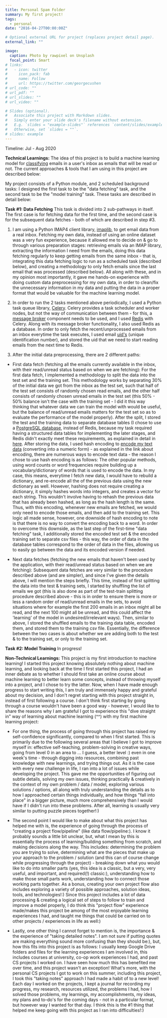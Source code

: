 ```yaml
---
title: Personal Spam Folder
summary: My first project!
tags:
  - personal
date: "2016-04-27T00:00:00Z"

# Optional external URL for project (replaces project detail page).
external_link: ""

image:
  caption: Photo by rawpixel on Unsplash
  focal_point: Smart
# links:
#   - icon: twitter
#     icon_pack: fab
#     name: Follow
#     url: https://twitter.com/georgecushen
# url_code: ""
# url_pdf: ""
# url_slides: ""
# url_video: ""

# Slides (optional).
#   Associate this project with Markdown slides.
#   Simply enter your slide deck's filename without extension.
#   E.g. `slides = "example-slides"` references `content/slides/example-slides.md`.
#   Otherwise, set `slides = ""`.
# slides: example
---
```


Timeline: Jul - Aug 2020

**Technical Learnings:** The idea of this project is to build a machine learning model for [classifying](https://machinelearningmastery.com/types-of-classification-in-machine-learning/) emails in a user's inbox as emails that will be read or not. The current approaches & tools that I am using in this project are described below:

My project consists of a Python module, and 2 scheduled background tasks: I designed the first task to be the "data fetching" task, and the second task to be the "model training" task. These tasks are described in detail below:

**Task #1: Data Fetching** This task is divided into 2 sub-pathways in itself. The first case is for fetching data for the first time, and the second case is for the subsequent data fetches - both of which are described in step #3.

1. I am using a Python IMAP4 client library, [imaplib](https://docs.python.org/2/library/imaplib.html), to get email data from a real inbox. Fetching my own data, instead of using an online dataset was a very fun experience, because it allowed me to decide on & go to through various preparation stages: retrieving emails via an IMAP library, extracting the information I need from the emails, doing this data fetching regularly to keep getting emails from the same inbox - that is, integrating this data fetching logic to run as a scheduled task (described below), and creating a methodology to only fetch emails since the last email that was processed (described below). All along with these, and in my opinion most importantly, it gave me hands-on experience with doing custom data preprocessing for my own data, in order to clean/fix the unnecessary information in my data and putting the data in a proper format that would be valuable for the machine learning model.

2. In order to run the 2 tasks mentioned above periodically, I used a Python task queue library, [Celery](https://docs.celeryproject.org/en/stable/getting-started/introduction.html). Celery provides a task scheduler and worker nodes, but not the way of communication between them - for this, a [message broker](https://en.wikipedia.org/wiki/Message_broker) component needs to be used, and I used [Redis](https://redis.io/) with Celery. Along with its message broker functionality, I also used Redis as a database. In order to only fetch the recent/unprocessed emails from an inbox everytime the task executes, I used email [uid's](https://stackoverflow.com/a/37163120/11223254) (unique identification number), and stored the uid that we need to start reading emails from the next time to Redis.

3. After the initial data preprocessing, there are 2 different paths:

- First data fetch (fetching all the emails currently available in the inbox, with their read/unread status based on when we are fetching): For the first data fetch, I implemented a methodology to split the data into the test set and the training set. This methodology works by separating 30% of the initial data we got from the inbox as the test set, such that half of the test set consists of randomly chosen read emails, and the other half consists of randomly chosen unread emails in the test set (this 50% - 50% balance isn't the case with the training set - I did it this way thinking that whatever data we can train the model with would be useful, but the balance of read/unread emails matters for the test set so as to evaluate the performance of the model properly). After the split, I stored the test and the training data to separate database tables (I chose to use a [PostgreSQL database](https://www.postgresql.org/), instead of Redis, because my task required having a structured data tables for implementing the later stages, and Redis didn't exactly meet these requirements, as explained in detail in [here](https://redislabs.com/ebook/part-1-getting-started/chapter-1-getting-to-know-redis/1-1-what-is-redis/1-1-1-redis-compared-to-other-databases-and-software/#:~:text=1%20Redis%20compared%20to%20other,No%20SQL%20or%20non%2Drelational%20.). After storing the data, I used hash encoding to [encode my text data](https://scikit-learn.org/stable/modules/generated/sklearn.feature_extraction.text.HashingVectorizer.html) (converting into a numeric form) - as explained in the link about encoding, there are numerous ways to encode text data - the reason I chose to use hash encoding is as follows: The other popular methods, using word counts or word frequencies require building up a vocabulary/dictionary of words that is used to encode the data. In my case, this means, everytime I fetch new data, I would have to rebuild a dictionary, and re-encode all the of the previous data using the new dictionary as well. However, hashing does not require creating a dictionary, it simply hashes words into integers, and creates a vector for each string. This wouldn't involve having to rehash the previous data that has already been hashed, as long as the hash length is the same. Thus, with this encoding, whenever new emails are fetched, we would only need to encode those emails, and then add to the training set. This logic all made sense, however, one downside of hash encoding to note is that there is no way to convert the encoding back to a word. In order to overcome this downside, as the last step of the first-time "data fetching" task, I additionally stored the encoded test set & the encoded training set to separate csv files - this way, the order of data in the database tables correspond to the order of data in the files, allowing us to easily go between the data and its encoded version if needed.

- Next data fetches (fetching the new emails that haven't been used by the application, with their read/unread status based on when we are fetching): Subsequent data fetches are very similar to the procedure described above (and are simpler), and since I've given the details above, I will mention the steps briefly. This time, instead of first splitting the data into the test & training sets, I started by shuffling the list of emails we got (this is also done as part of the test-train splitting procedure described above - this is in order to ensure there is more or less a random order of read/unread emails in the sets, to avoid situations where for example the first 200 emails in an inbox might all be read, and the next 100 might all be unread, and this could affect the 'learning' of the model in undesired/irrelevant ways). Then, similar to above, I stored the shuffled emails to the training data table, encoded them, and stored them to the training csv file. Essentially, the difference between the two cases is about whether we are adding both to the test & to the training set, or only to the training set.

**Task #2: Model Training** In progress!

**Non-Technical Learnings:** This project is my first introduction to machine learning! I started this project knowing absolutely nothing about machine learning, and looking back at the time I first started this project, I had an inner debate as to whether I should first take an online course about machine learning to better learn some concepts, instead of throwing myself into a project, and I chose to try the latter. Now, when I have made enough progress to start writing this, I am truly and immensely happy and grateful about my decision, and I don't regret starting with this project straight in, instead of first following a course. I don't think first starting by going through a course wouldn't have been a good way - however, I would like to share the reasons why I am grateful I got to experience this "dive straight in" way of learning about machine learning (^^) with my first machine learning project:

- For one thing, the process of going through this project has raised my self-confidence significantly, compared to when I first started. This is primarily due to the following several areas that I believe I got to improve myself in: effective self-teaching, problem-solving in creative ways, going from level 0 in an area to ... I guess, a better level :) even in one week's time - through digging into resources, combining past knowledge with new learnings, and trying things out. As it is the case with every new challenge in life, I ran into a lot of issues while developing the project. This gave me the opportunities of figuring out subtle details, solving my own issues, thinking practically & creatively in the context of my own problem / data / model, exploring various solutions / options, all along with truly understanding the details as to how I approached certain things individually, and how things "fall into place" in a bigger picture, much more comprehensively than I would have if I didn't run into these problems. After all, learning is usually very similar to putting puzzle pieces together!:)

- The second point I would like to make about what this project has helped me with is, the experience of going through the process of "creating a project flow/pipeline" (like data flow/pipeline:). I know it probably sounds a little bit unclear, but, what I mean by this is essentially the process of learning/building something from scratch, and making decisions along the way. This includes: determining the problem you are trying to solve, determining what are the pieces that make up your approach to the problem / solution (and this can of course change while progressing through the project) - breaking down what you would like to do into smaller parts (yes, this idea is a classic, but a very, very useful, and important, and required(!) classic:), understanding how to make those small parts work, understanding how to connect those working parts together. As a bonus, creating your own project flow also includes exploring a variety of possible approaches, solution ideas, tools, and technologies!:) Since this project includes a lot of data processing & creating a logical set of steps to follow to train and improve a model properly, I do think this "project flow" experience made/makes this project be among of the most enjoyable learning experiences I had, and taught me things that could be carried on to other projects / experiences in life as well:)

- Lastly, one other thing I cannot forget to mention is, the importance & the experience of "taking detailed notes". I am not sure if putting quotes are making everything sound more confusing than they should be:), but, how this fits into this project is as follows: I usually keep Google Drive folders and files for the learning experiences I am involved in, this includes courses at university, co-op work experiences I had, and past CS projects I worked on. I have seen how much this has benefited me over time, and this project wasn't an exception! What's more, with the personal CS projects I got to work on this summer, including this project, I took this "taking notes" approach I had made a habit of to a new level! Each day I worked on the projects, I kept a journal for recording my progress, my research, resources utilized, the problems I had, how I solved those problems, my learnings, my accomplishments, my ideas, my plans and to-do's for the coming days - not in a particular format, but however way I wanted for that day. I think this is the #1 thing that helped me keep going with this project as I ran into difficulties!:)

